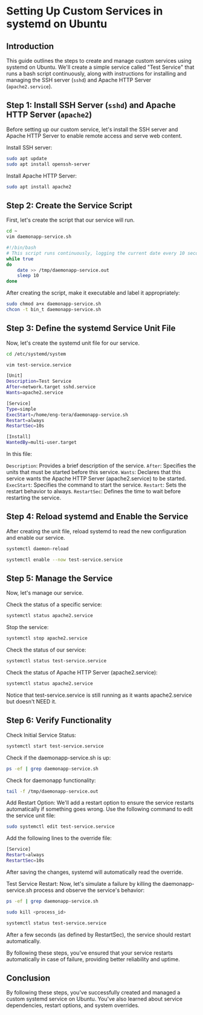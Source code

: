 # Setting Up Custom Services in systemd on Ubuntu

## Introduction
This guide outlines the steps to create and manage custom services using systemd on Ubuntu. We'll create a simple service called "Test Service" that runs a bash script continuously, along with instructions for installing and managing the SSH server (`sshd`) and Apache HTTP Server (`apache2.service`).

## Step 1: Install SSH Server (`sshd`) and Apache HTTP Server (`apache2`)
Before setting up our custom service, let's install the SSH server and Apache HTTP Server to enable remote access and serve web content.

Install SSH server:
```bash
sudo apt update
sudo apt install openssh-server
```
Install Apache HTTP Server:

```bash
sudo apt install apache2
```
## Step 2: Create the Service Script

First, let's create the script that our service will run.

```bash
cd ~
vim daemonapp-service.sh
```
```bash
#!/bin/bash
# This script runs continuously, logging the current date every 10 seconds
while true
do
	date >> /tmp/daemonapp-service.out
	sleep 10
done
```
After creating the script, make it executable and label it appropriately:

```bash
sudo chmod a+x daemonapp-service.sh
chcon -t bin_t daemonapp-service.sh
```

## Step 3: Define the systemd Service Unit File

Now, let's create the systemd unit file for our service.

```bash
cd /etc/systemd/system
```
```bash
vim test-service.service
```

```bash
[Unit]
Description=Test Service
After=network.target sshd.service
Wants=apache2.service

[Service]
Type=simple
ExecStart=/home/eng-tera/daemonapp-service.sh
Restart=always
RestartSec=10s

[Install] 
WantedBy=multi-user.target
```

In this file:

`Description`: Provides a brief description of the service.
`After`: Specifies the units that must be started before this service.
`Wants`: Declares that this service wants the Apache HTTP Server (apache2.service) to be started.
`ExecStart`: Specifies the command to start the service.
`Restart`: Sets the restart behavior to always.
`RestartSec`: Defines the time to wait before restarting the service.

## Step 4: Reload systemd and Enable the Service

After creating the unit file, reload systemd to read the new configuration and enable our service.

```bash
systemctl daemon-reload
```
```bash
systemctl enable --now test-service.service
```
## Step 5: Manage the Service

Now, let's manage our service.

Check the status of a specific service:

```bash
systemctl status apache2.service
```

Stop the service:

```bash
systemctl stop apache2.service
```

Check the status of our service:

```bash
systemctl status test-service.service
```
Check the status of Apache HTTP Server (apache2.service):

```bash
systemctl status apache2.service
```
Notice that test-service.service is still running as it wants apache2.service but doesn't NEED it.

## Step 6: Verify Functionality


Check Initial Service Status:

```bash
systemctl start test-service.service
```
Check if the daemonapp-service.sh is up:

```bash
ps -ef | grep daemonapp-service.sh
```
Check for daemonapp functionality:

```bash
tail -f /tmp/daemonapp-service.out
```


Add Restart Option:
We'll add a restart option to ensure the service restarts automatically if something goes wrong. Use the following command to edit the service unit file:

```bash
sudo systemctl edit test-service.service
```
Add the following lines to the override file:

```bash
[Service]
Restart=always
RestartSec=10s
```
After saving the changes, systemd will automatically read the override.

Test Service Restart:
Now, let's simulate a failure by killing the daemonapp-service.sh process and observe the service's behavior:

```bash
ps -ef | grep daemonapp-service.sh
```
```bash
sudo kill <process_id>
```
```bash
systemctl status test-service.service
```
After a few seconds (as defined by RestartSec), the service should restart automatically.

By following these steps, you've ensured that your service restarts automatically in case of failure, providing better reliability and uptime.

## Conclusion
By following these steps, you've successfully created and managed a custom systemd service on Ubuntu. You've also learned about service dependencies, restart options, and system overrides.
